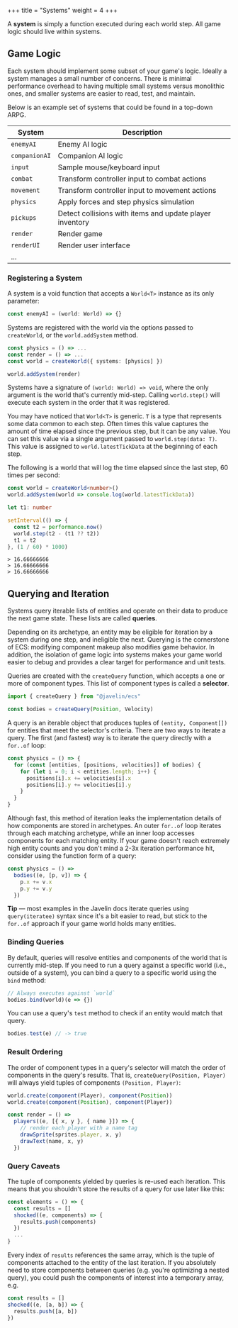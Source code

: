 +++
title = "Systems"
weight = 4
+++

A **system** is simply a function executed during each world step. All game logic should live within systems.

## Game Logic

Each system should implement some subset of your game's logic. Ideally a system manages a small number of concerns. There is minimal performance overhead to having multiple small systems versus monolithic ones, and smaller systems are easier to read, test, and maintain.

Below is an example set of systems that could be found in a top-down ARPG.

| System        | Description                                              |
| ------------- | -------------------------------------------------------- |
| `enemyAI`     | Enemy AI logic                                           |
| `companionAI` | Companion AI logic                                       |
| `input`       | Sample mouse/keyboard input                              |
| `combat`      | Transform controller input to combat actions             |
| `movement`    | Transform controller input to movement actions           |
| `physics`     | Apply forces and step physics simulation                 |
| `pickups`     | Detect collisions with items and update player inventory |
| `render`      | Render game                                              |
| `renderUI`    | Render user interface                                    |
| ...           |                                                          |

### Registering a System

A system is a void function that accepts a `World<T>` instance as its only parameter:

```ts
const enemyAI = (world: World) => {}
```

Systems are registered with the world via the options passed to `createWorld`, or the `world.addSystem` method.

```ts
const physics = () => ...
const render = () => ...
const world = createWorld({ systems: [physics] })

world.addSystem(render)
```

Systems have a signature of `(world: World) => void`, where the only argument is the world that's currently mid-step. Calling `world.step()` will execute each system in the order that it was registered.

You may have noticed that `World<T>` is generic. `T` is a type that represents some data common to each step. Often times this value captures the amount of time elapsed since the previous step, but it can be any value. You can set this value via a single argument passed to `world.step(data: T)`. This value is assigned to `world.latestTickData` at the beginning of each step.

The following is a world that will log the time elapsed since the last step, 60 times per second:

```ts
const world = createWorld<number>()
world.addSystem(world => console.log(world.latestTickData))

let t1: number

setInterval(() => {
  const t2 = performance.now()
  world.step(t2 - (t1 ?? t2))
  t1 = t2
}, (1 / 60) * 1000)
```

```
> 16.66666666
> 16.66666666
> 16.66666666
```

## Querying and Iteration

Systems query iterable lists of entities and operate on their data to produce the next game state. These lists are called **queries**.

Depending on its archetype, an entity may be eligible for iteration by a system during one step, and ineligible the next. Querying is the cornerstone of ECS: modifying component makeup also modifies game behavior. In addition, the isolation of game logic into systems makes your game world easier to debug and provides a clear target for performance and unit tests.

Queries are created with the `createQuery` function, which accepts a one or more of component types. This list of component types is called a **selector**.

```ts
import { createQuery } from "@javelin/ecs"

const bodies = createQuery(Position, Velocity)
```

A query is an iterable object that produces tuples of `(entity, Component[])` for entities that meet the selector's criteria. There are two ways to iterate a query. The first (and fastest) way is to iterate the query directly with a `for..of` loop:

```ts
const physics = () => {
  for (const [entities, [positions, velocities]] of bodies) {
    for (let i = 0; i < entities.length; i++) {
      positions[i].x += velocities[i].x
      positions[i].y += velocities[i].y
    }
  }
}
```

Although fast, this method of iteration leaks the implementation details of how components are stored in archetypes. An outer `for..of` loop iterates through each matching archetype, while an inner loop accesses components for each matching entity. If your game doesn't reach extremely high entity counts and you don't mind a 2-3x iteration performance hit, consider using the function form of a query:

```ts
const physics = () =>
  bodies((e, [p, v]) => {
    p.x += v.x
    p.y += v.y
  })
```

<aside>
  <p>
    <strong>Tip</strong> — most examples in the Javelin docs iterate queries using <code>query(iteratee)</code> syntax since it's a bit easier to read, but stick to the <code>for..of</code> approach if your game world holds many entities.
  </p>
</aside>

### Binding Queries

By default, queries will resolve entities and components of the world that is currently mid-step. If you need to run a query against a specific world (i.e., outside of a system), you can bind a query to a specific world using the `bind` method:

```ts
// Always executes against `world`
bodies.bind(world)(e => {})
```

You can use a query's `test` method to check if an entity would match that query.

```ts
bodies.test(e) // -> true
```

### Result Ordering

The order of component types in a query's selector will match the order of components in the query's results. That is, `createQuery(Position, Player)` will always yield tuples of components `(Position, Player)`:

```ts
world.create(component(Player), component(Position))
world.create(component(Position), component(Player))

const render = () =>
  players((e, [{ x, y }, { name }]) => {
    // render each player with a name tag
    drawSprite(sprites.player, x, y)
    drawText(name, x, y)
  })
```

### Query Caveats

The tuple of components yielded by queries is re-used each iteration. This means that you shouldn't store the results of a query for use later like this:

```ts
const elements = () => {
  const results = []
  shocked((e, components) => {
    results.push(components)
  })
  ...
}
```

Every index of `results` references the same array, which is the tuple of components attached to the entity of the last iteration. If you absolutely need to store components between queries (e.g. you're optimizing a nested query), you could push the components of interest into a temporary array, e.g.

```ts
const results = []
shocked((e, [a, b]) => {
  results.push([a, b])
})
```
